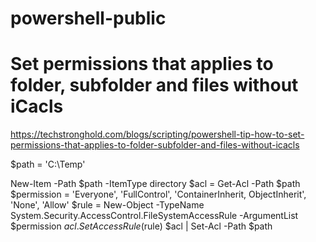 # powershell-public

Set permissions that applies to folder, subfolder and files without iCacls
==========================================================================
https://techstronghold.com/blogs/scripting/powershell-tip-how-to-set-permissions-that-applies-to-folder-subfolder-and-files-without-icacls

$path = 'C:\Temp'

New-Item -Path $path -ItemType directory
$acl = Get-Acl -Path $path
$permission = 'Everyone', 'FullControl', 'ContainerInherit, ObjectInherit', 'None', 'Allow'
$rule = New-Object -TypeName System.Security.AccessControl.FileSystemAccessRule -ArgumentList $permission
$acl.SetAccessRule($rule)
$acl | Set-Acl -Path $path